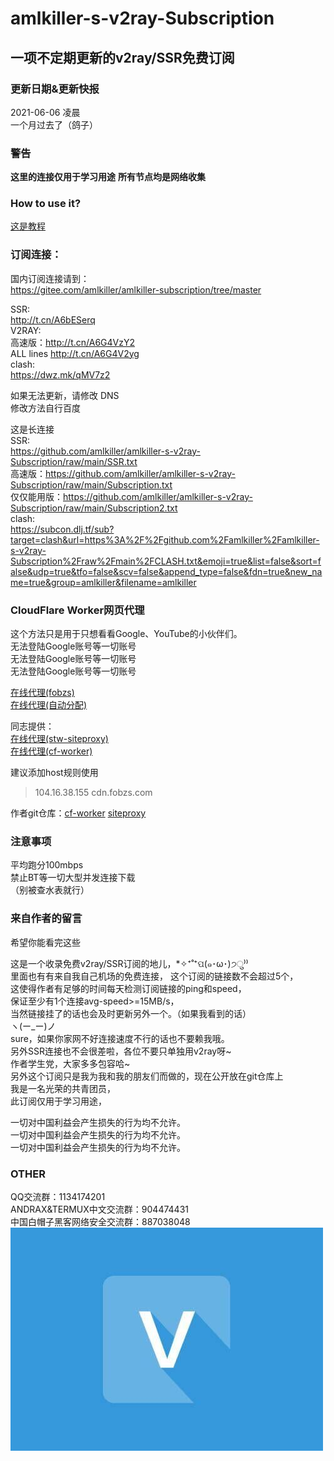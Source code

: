 # amlkiller-s-v2ray-Subscription
## 一项不定期更新的v2ray/SSR免费订阅
### 更新日期&更新快报
2021-06-06 凌晨  
一个月过去了（鸽子）  

### 警告
**这里的连接仅用于学习用途**
**所有节点均是网络收集**
### How to use it?  
[这是教程](https://github.com/amlkiller/amlkiller-s-v2ray-Subscription/blob/main/HOW-TO-USE.md "这是教程")
### 订阅连接：
国内订阅连接请到：  
https://gitee.com/amlkiller/amlkiller-subscription/tree/master  

SSR:  
http://t.cn/A6bESerq  
V2RAY:  
高速版：http://t.cn/A6G4VzY2  
ALL lines http://t.cn/A6G4V2yg  
clash:  
https://dwz.mk/qMV7z2  
  
如果无法更新，请修改 DNS  
修改方法自行百度  
  
这是长连接  
SSR:  
https://github.com/amlkiller/amlkiller-s-v2ray-Subscription/raw/main/SSR.txt  
高速版：https://github.com/amlkiller/amlkiller-s-v2ray-Subscription/raw/main/Subscription.txt  
仅仅能用版：https://github.com/amlkiller/amlkiller-s-v2ray-Subscription/raw/main/Subscription2.txt  
clash:  
https://subcon.dlj.tf/sub?target=clash&url=https%3A%2F%2Fgithub.com%2Famlkiller%2Famlkiller-s-v2ray-Subscription%2Fraw%2Fmain%2FCLASH.txt&emoji=true&list=false&sort=false&udp=true&tfo=false&scv=false&append_type=false&fdn=true&new_name=true&group=amlkiller&filename=amlkiller  

### CloudFlare Worker网页代理
这个方法只是用于只想看看Google、YouTube的小伙伴们。  
无法登陆Google账号等一切账号  
无法登陆Google账号等一切账号  
无法登陆Google账号等一切账号  

[在线代理(fobzs)](https://cdn.fobzs.com/ "代理")  
[在线代理(自动分配)](https://j.bulink.xyz/ "代理")  

同志提供：  
[在线代理(stw-siteproxy)](https://spx.stwwwwww.icu/ "代理")  
[在线代理(cf-worker)](https://gfw.stwwwwww.icu/ "代理")  
  
建议添加host规则使用  
>104.16.38.155 cdn.fobzs.com  
  
作者git仓库：[cf-worker](https://github.com/EtherDream/jsproxy/tree/master/cf-worker) [siteproxy](https://github.com/netptop/siteproxy)

### 注意事项
平均跑分100mbps  
禁止BT等一切大型并发连接下载  
（别被查水表就行）  
### 来自作者的留言
希望你能看完这些  
  
这是一个收录免费v2ray/SSR订阅的地儿，*✧⁺˚⁺ପ(๑･ω･)੭ु⁾⁾  
里面也有有来自我自己机场的免费连接，
这个订阅的链接数不会超过5个，  
这使得作者有足够的时间每天检测订阅链接的ping和speed，  
保证至少有1个连接avg-speed>=15MB/s，  
当然链接挂了的话也会及时更新另外一个。（如果我看到的话）  
ヽ(ー_ー)ノ  
sure，如果你家网不好连接速度不行的话也不要赖我哦。  
另外SSR连接也不会很差啦，各位不要只单独用v2ray呀~  
作者学生党，大家多多包容哈~  
另外这个订阅只是我为我和我的朋友们而做的，现在公开放在git仓库上  
我是一名光荣的共青团员，  
此订阅仅用于学习用途，  
  
一切对中国利益会产生损失的行为均不允许。  
一切对中国利益会产生损失的行为均不允许。  
一切对中国利益会产生损失的行为均不允许。  
### OTHER
QQ交流群：1134174201  
ANDRAX&TERMUX中文交流群：904474431  
中国白帽子黑客网络安全交流群：887038048   
![VPN](https://github.com/amlkiller/amlkiller-s-v2ray-Subscription/blob/main/VPN.jpg "VPN")

